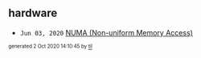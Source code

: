 ## hardware


* <code>Jun 03, 2020</code> [NUMA (Non-uniform Memory Access)](2020-06-03T07-43-31-numa-non-uniform-memory-access.md)

<sup><sub>generated 2 Oct 2020 14:10:45 by <a href='https://github.com/senorprogrammer/til'>til</a></sub></sup>
